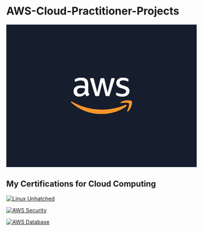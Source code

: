 # AWS-Cloud-Practitioner-Projects

![mypic](./pics/awslogo.png)


## My Certifications for Cloud Computing


[![Linux Unhatched](https://images.credly.com/size/110x110/images/f25ec9d4-c59d-49b9-944a-f160012e81cd/image.png)](https://www.credly.com/badges/6afb8938-dbd7-4e72-9602-7001696a52e3/public_url)

[![AWS Security](https://images.credly.com/size/110x110/images/80845928-d1f8-4549-ae9d-27676fba897e/image.png )](https://www.credly.com/badges/5d0d927f-4774-42d3-99c0-1d097e0defbe/public_url)

[![AWS Database](https://images.credly.com/size/110x110/images/6f135924-7645-4bd2-ab68-3bc0b49c7e27/image.png)](https://www.credly.com/badges/d555d28e-463c-485c-843e-ab62dbeed2d3/public_url)